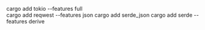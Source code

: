 
cargo add tokio --features full  
cargo add reqwest --features json
cargo add serde_json
cargo add serde --features derive
